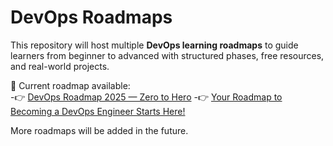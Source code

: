 # DevOps Roadmaps

This repository will host multiple **DevOps learning roadmaps** to guide learners from beginner to advanced with structured phases, free resources, and real-world projects.

📍 Current roadmap available:  
-👉 [DevOps Roadmap 2025 — Zero to Hero](../../tree/roadmap-2025-kiran-kumar-v)
-👉 [Your Roadmap to Becoming a DevOps Engineer Starts Here!](../../tree/roadmap-2025-Klevis-Koleci)

More roadmaps will be added in the future.
